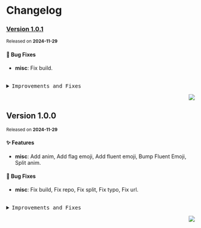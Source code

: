 <a name="readme-top"></a>

# Changelog

### [Version 1.0.1](https://github.com/lobehub/fluent-emoji/compare/v1.0.0...v1.0.1)

<sup>Released on **2024-11-29**</sup>

#### 🐛 Bug Fixes

- **misc**: Fix build.

<br/>

<details>
<summary><kbd>Improvements and Fixes</kbd></summary>

#### What's fixed

- **misc**: Fix build ([445c2d5](https://github.com/lobehub/fluent-emoji/commit/445c2d5))

</details>

<div align="right">

[![](https://img.shields.io/badge/-BACK_TO_TOP-151515?style=flat-square)](#readme-top)

</div>

## Version 1.0.0

<sup>Released on **2024-11-29**</sup>

#### ✨ Features

- **misc**: Add anim, Add flag emoji, Add fluent emoji, Bump Fluent Emoji, Split anim.

#### 🐛 Bug Fixes

- **misc**: Fix build, Fix repo, Fix split, Fix typo, Fix url.

<br/>

<details>
<summary><kbd>Improvements and Fixes</kbd></summary>

#### What's improved

- **misc**: Add anim ([0d3c8c4](https://github.com/lobehub/fluent-emoji/commit/0d3c8c4))
- **misc**: Add flag emoji ([19f61d9](https://github.com/lobehub/fluent-emoji/commit/19f61d9))
- **misc**: Add fluent emoji ([7ed3083](https://github.com/lobehub/fluent-emoji/commit/7ed3083))
- **misc**: Bump Fluent Emoji ([d18f5d1](https://github.com/lobehub/fluent-emoji/commit/d18f5d1))
- **misc**: Split anim ([0190537](https://github.com/lobehub/fluent-emoji/commit/0190537))

#### What's fixed

- **misc**: Fix build ([86eae61](https://github.com/lobehub/fluent-emoji/commit/86eae61))
- **misc**: Fix repo ([514d6b7](https://github.com/lobehub/fluent-emoji/commit/514d6b7))
- **misc**: Fix split ([64d93cb](https://github.com/lobehub/fluent-emoji/commit/64d93cb))
- **misc**: Fix typo ([8dde7d5](https://github.com/lobehub/fluent-emoji/commit/8dde7d5))
- **misc**: Fix url ([7fc55e2](https://github.com/lobehub/fluent-emoji/commit/7fc55e2))

</details>

<div align="right">

[![](https://img.shields.io/badge/-BACK_TO_TOP-151515?style=flat-square)](#readme-top)

</div>
